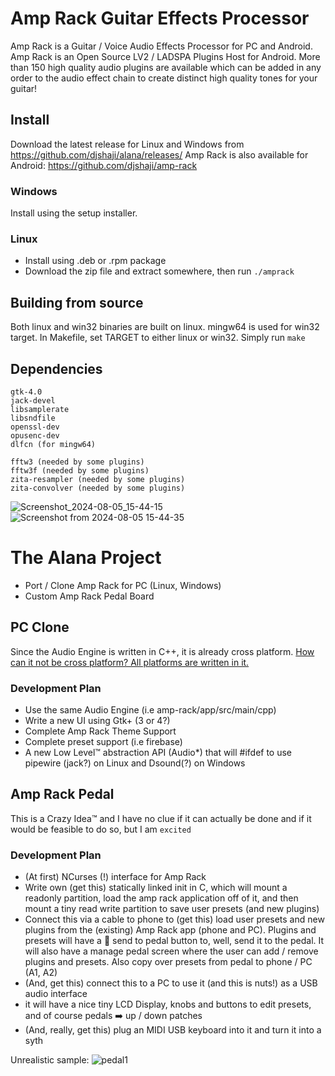 # Amp Rack Guitar Effects Processor
Amp Rack is a Guitar / Voice Audio Effects Processor for PC and Android. Amp Rack is an Open Source LV2 / LADSPA Plugins Host for Android. More than 150 high quality audio plugins are available which can be added in any order to the audio effect chain to create distinct high quality tones for your guitar!

## Install
Download the latest release for Linux and Windows from https://github.com/djshaji/alana/releases/
Amp Rack is also available for Android: https://github.com/djshaji/amp-rack
### Windows
Install using the setup installer.

### Linux
- Install using .deb or .rpm package
- Download the zip file and extract somewhere, then run `./amprack`

## Building from source
Both linux and win32 binaries are built on linux. mingw64 is used for win32 target.
In Makefile, set TARGET to either linux or win32.
Simply run `make`

## Dependencies
```
gtk-4.0
jack-devel
libsamplerate
libsndfile
openssl-dev
opusenc-dev
dlfcn (for mingw64)

fftw3 (needed by some plugins)
fftw3f (needed by some plugins)
zita-resampler (needed by some plugins)
zita-convolver (needed by some plugins)
```

![Screenshot_2024-08-05_15-44-15](https://github.com/user-attachments/assets/39b7e54a-e0c5-46f7-b843-52a44f1f63c3)
![Screenshot from 2024-08-05 15-44-35](https://github.com/user-attachments/assets/4cc98b17-c577-4ec5-a45f-5d2cbdd81b00)

# The Alana Project
* Port / Clone Amp Rack for PC (Linux, Windows)
* Custom Amp Rack Pedal Board 

## PC Clone
Since the Audio Engine is written in C++, it is already cross platform. [How can it not be cross platform? All platforms are written in it.](https://www.youtube.com/watch?v=s7wLYzRJt3s)

### Development Plan
* Use the same Audio Engine (i.e amp-rack/app/src/main/cpp)
* Write a new UI using Gtk+ (3 or 4?)
* Complete Amp Rack Theme Support 
* Complete preset support (i.e firebase)
* A new Low Level™ abstraction API (Audio*) that will #ifdef to use pipewire (jack?) on Linux and Dsound(?) on Windows

## Amp Rack Pedal
This is a Crazy Idea™ and I have no clue if it can actually be done and if it would be feasible to do so, but I am `excited`

### Development Plan
* (At first) NCurses (!) interface for Amp Rack
* Write own (get this) statically linked init in C, which will mount a readonly partition, load the amp rack application off of it, and then mount a tiny read write partition to save user presets (and new plugins)
* Connect this via a cable to phone to (get this) load user presets and new plugins from the (existing) Amp Rack app (phone and PC). Plugins and presets will have a :floppy_disk: send to pedal button to, well, send it to the pedal. It will also have a manage pedal screen where the user can add / remove plugins and presets. Also copy over presets from pedal to phone / PC (A1, A2)
* (And, get this) connect this to a PC to use it (and this is nuts!) as a USB audio interface
* it will have a nice tiny LCD Display, knobs and buttons to edit presets, and of course pedals :arrow_right: up / down patches
* (And, really, get this) plug an MIDI USB keyboard into it and turn it into a syth

Unrealistic sample:
![pedal1](https://github.com/djshaji/amp-rack/assets/17184025/754c2340-3a18-4f92-bed6-a4f73fafbfa7)
